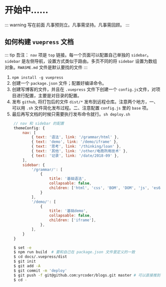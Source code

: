 # 开始中……

::: warning 写在前面
凡事预则立。凡事需坚持。凡事需回顾。
:::

## 如何构建 `vuepress` 文档

::: tip 吾注：
`nav` 项是 `top` 链接。每一个页面可以配置自己单独的 `sidebar`。`sidebar` 是左侧导航，设置方式类似于路由。多页不同的将 `sidebar` 设置为数组对象。`RWASME.md` 文件是默认要找的文件
:::

1. `npm install -g vuepress`
2. 创建一个 `package.json` 文件；配置好编译命令。
3. 创建写博客的文件，并且在 `.vuepress` 文件下创建一个 `config.js`文件，对项目进行配置，主要是对目录的配置。
4. 发布 `github`, 将打包后的文件 `dist/*` 发布到远程仓库。注意两个地方，一、可以用 `.sh` 文件简化发布过程。二、注意配置 `config.js` 里的 `base` 项。
5. 最后再写文档的时候只需要执行发布命令就行。`sh deploy.sh`

```js
    // nav 和 sidebar 的配置
    themeConfig: {
        nav: [
            { text: '语法', link: '/grammar/html' },
            { text: 'demo', link: '/demo/iframe' },
            { text: '思考', link: '/thinking/loan' },
            { text: '其他', link: '/other/电商所用技术' },
            { text: '记录', link: '/date/2018-09' },
        ],
        sidebar: {
            '/grammar/': [
                {
                    title: '基础语法',
                    collapsable: false,
                    children: ['html', 'css', 'BOM', 'DOM', 'js', 'es6'],
                }
            ],
            '/demo/': [
                {
                    title: '基础demo',
                    collapsable: false,
                    children: ['iframe'],
                },
            ],
        }
    }
```

```sh
    $ set -e
    $ npm run build  # 要和自己在 package.json 文件里定义的一致
    $ cd docs/.vuepress/dist
    $ git init
    $ git add -A
    $ git commit -m 'deploy'
    $ git push -f git@github.com:yrcoder/blogs.git master # 可以直接推到 master 分支
    $ cd -
```

